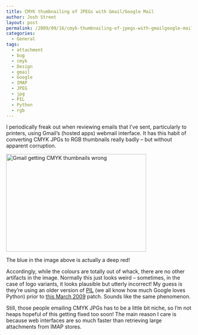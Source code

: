 ```yaml
---
title: CMYK thumbnailing of JPEGs with Gmail/Google Mail
author: Josh Street
layout: post
permalink: /2009/09/16/cmyk-thumbnailing-of-jpegs-with-gmailgoogle-mail/
categories:
  - General
tags:
  - attachment
  - bug
  - cmyk
  - Design
  - gmail
  - Google
  - IMAP
  - JPEG
  - jpg
  - PIL
  - Python
  - rgb
---
```

I periodically freak out when reviewing emails that I&#8217;ve sent, particularly to printers, using Gmail&#8217;s (hosted apps) webmail interface. It has this habit of converting CMYK JPGs to RGB thumbnails really badly &#8211; but without apparent corruption.

<img class="alignnone size-full wp-image-1614" title="Gmail getting CMYK thumbnails wrong" src="http://josh.st/blog/wp-content//2009/09/gmail-cmyk.jpg" alt="Gmail getting CMYK thumbnails wrong" width="380" height="265" />

The blue in the image above is actually a deep red!

Accordingly, while the colours are totally out of whack, there are no other artifacts in the image. Normally this just looks weird &#8211; sometimes, in the case of logo variants, it looks plausible but utterly incorrect! My guess is they&#8217;re using an older version of [PIL][1] (we all know how much Google loves Python) prior to [this March 2009][2] patch. Sounds like the same phenomenon.

Still, those people emailing CMYK JPGs has to be a little bit niche, so I&#8217;m not heaps hopeful of this getting fixed too soon! The main reason I care is because web interfaces are so much faster than retrieving large attachments from IMAP stores.

 [1]: http://www.pythonware.com/products/pil/
 [2]: http://mail.python.org/pipermail/image-sig/2009-March/005519.html